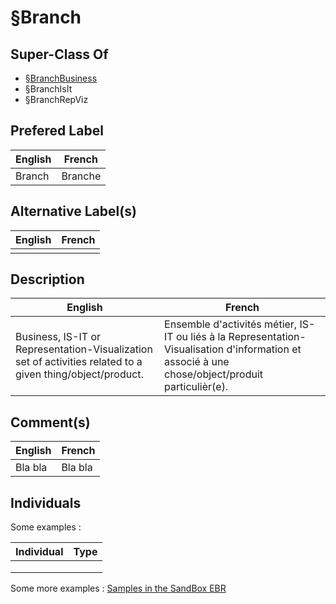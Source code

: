 
§Branch
==

Super-Class Of
-
* <a href="https://github.com/iPlumb3r/EcosystemMapping/blob/master/1_Semantic/Conceptionary/%C2%A7BranchBusiness.md">§BranchBusiness</a>
* §BranchIsIt
* §BranchRepViz

Prefered Label
-
<table>
    <thead>
        <tr>
            <th>English</th>
            <th>French</th>
        </tr>
    </thead>
    <tbody>
        <tr>
            <td>Branch</td>
            <td>Branche</td>
        </tr>
    </tbody>
</table>

Alternative Label(s)
-
<table>
    <thead>
        <tr>
            <th>English</th>
            <th>French</th>
        </tr>
    </thead>
    <tbody>
        <tr>
            <td></td>
            <td></td>
        </tr>
    </tbody>
</table>

Description
-
<table>
    <thead>
        <tr>
            <th>English</th>
            <th>French</th>
        </tr>
    </thead>
    <tbody>
        <tr>
            <td>Business, IS-IT or Representation-Visualization set of activities related to a given thing/object/product.</td>
            <td>Ensemble d'activités métier, IS-IT ou liés à la Representation-Visualisation d'information et associé à une chose/object/produit particulièr(e).</td>
        </tr>
    </tbody>
</table>

Comment(s)
-
<table>
    <thead>
        <tr>
            <th>English</th>
            <th>French</th>
        </tr>
    </thead>
    <tbody>
        <tr>
            <td>Bla bla</td>
            <td>Bla bla</td>
        </tr>
    </tbody>
</table>

Individuals
-

Some examples : 
<table>
    <thead>
        <tr>
            <th>Individual</th>
            <th>Type</th>
        </tr>
    </thead>
    <tbody>
        <tr>
            <td></td>
            <td></td>
        </tr>
        <tr>
            <td></td>
            <td></td>
        </tr>
        <tr>
            <td></td>
            <td></td>
        </tr>
    </tbody>
</table>
Some more examples : <a href="https://www.topincs.com/iPlumb3rSandBox/.index?tt=1500">Samples in the SandBox EBR</a>
